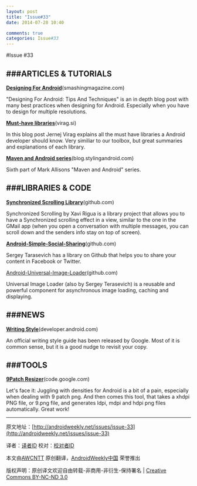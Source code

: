 ```yaml
---
layout: post
title: "Issue#33"
date: 2014-07-28 10:40

comments: true
categories: Issue#33
---
```

#Issue #33

###ARTICLES & TUTORIALS
---

[**Designing For Android**](http://mobile.smashingmagazine.com/2012/07/26/android-design-tips/)(smashingmagazine.com)

"Designing For Android: Tips And Techniques" is an in depth blog post with many best practices when designing for Android. Especially when you have to design for multiple resolutions.

 
[**Must-have libraries**](https://www.virag.si/2012/06/must-have-libraries-in-modern-android-developer-toolbox/)(virag.si)

In this blog post Jernej Virag explains all the must have libraries a Android developer should know. Very similiar to our toolbox, but great summaries and explanations of each library.

[**Maven and Android series**](http://blog.stylingandroid.com/archives/1122)(blog.stylingandroid.com)

Sixth part of Mark Allisons "Maven and Android" series.

###LIBRARIES & CODE
---

[**Synchronized Scrolling Library**](https://github.com/xrigau/Synchronized-Scrolling/tree/master/XaviRigau-SynchronizedScrolling)(github.com)

Synchronized Scrolling by Xavi Rigua is a library project that allows you to have a Synchronized scrolling effect in a view, similar to the one in the GMail app (when you open a conversation with multiple messages, you can scroll down and the senders info stay on top of screen).

[**Android-Simple-Social-Sharing**](https://github.com/nostra13/Android-Simple-Social-Sharing)(github.com)

Sergey Tarasevich has a library on Github that helps you to share your content in Facebook or Twitter.

[Android-Universal-Image-Loader](https://github.com/nostra13/Android-Universal-Image-Loader)(github.com)

Universal Image Loader (also by Sergey Terasevich) is a reusable and powerful component for asynchronous image loading, caching and displaying.

###NEWS
---

[**Writing Style**](http://developer.android.com/design/style/writing.html)(developer.android.com)

An official writing style guide has been released by Google. Most of it is common sense, but it is a good nudge to revisit your copy.

 
###TOOLS
---

[**9Patch Resizer**](http://code.google.com/p/9patch-resizer/)(code.google.com)

Let's face it: Juggling with densities for Android is a bit of a pain, especially when dealing with 9 patch png. And then comes this tool, that takes a xhdpi PNG file, or 9.png file, and generates ldpi, mdpi and hdpi png files automatically. Great work!

---


原文地址：[http://androidweekly.net/issues/issue-33](http://androidweekly.net/issues/issue-33)

译者：[译者ID](https://github.com/译者ID) 校对：[校对者ID](https://github.com/校对者ID)

本文由[AWCNTT](https://github.com/AWCNTT) 原创翻译，[AndroidWeekly中国](http://www.androidweekly.cn/) 荣誉推出

版权声明：原创译文欢迎自由转载-非商用-非衍生-保持署名 | [Creative Commons BY-NC-ND 3.0](http://creativecommons.org/licenses/by-nc-nd/3.0/deed.zh)
